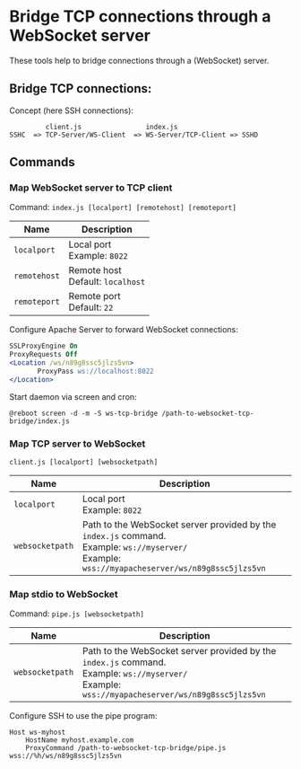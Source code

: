 # Bridge TCP connections through a WebSocket server

These tools help to bridge connections through a (WebSocket) server.

## Bridge TCP connections:

Concept (here SSH connections):

```
         client.js                index.js
SSHC  => TCP-Server/WS-Client  => WS-Server/TCP-Client => SSHD
```


## Commands


### Map WebSocket server to TCP client

Command: `index.js [localport] [remotehost] [remoteport]`

| Name | Description |
|------|-------------|
| `localport` | Local port<br/>Example: `8022` |
| `remotehost` | Remote host<br/>Default: `localhost` |
| `remoteport` | Remote port<br/>Default: `22` |


Configure Apache Server to forward WebSocket connections:

```apache
SSLProxyEngine On
ProxyRequests Off
<Location /ws/n89g8ssc5jlzs5vn>
       ProxyPass ws://localhost:8022
</Location>
```

Start daemon via screen and cron:

```crontab
@reboot screen -d -m -S ws-tcp-bridge /path-to-websocket-tcp-bridge/index.js
```


### Map TCP server to WebSocket

`client.js [localport] [websocketpath]`

| Name | Description |
|------|-------------|
| `localport` | Local port<br/>Example: `8022` |
| `websocketpath` | Path to the WebSocket server provided by the `index.js` command.<br/>Example: `ws://myserver/`<br/>Example: `wss://myapacheserver/ws/n89g8ssc5jlzs5vn` |


### Map stdio to WebSocket

Command: `pipe.js [websocketpath]`

| Name | Description |
|------|-------------|
| `websocketpath` | Path to the WebSocket server provided by the `index.js` command.<br/>Example: `ws://myserver/`<br/>Example: `wss://myapacheserver/ws/n89g8ssc5jlzs5vn` |

Configure SSH to use the pipe program:

```ssh-config
Host ws-myhost
	HostName myhost.example.com
	ProxyCommand /path-to-websocket-tcp-bridge/pipe.js wss://%h/ws/n89g8ssc5jlzs5vn
```
